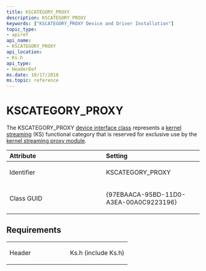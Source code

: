 ```yaml
---
title: KSCATEGORY_PROXY
description: KSCATEGORY_PROXY
keywords: ["KSCATEGORY_PROXY Device and Driver Installation"]
topic_type:
- apiref
api_name:
- KSCATEGORY_PROXY
api_location:
- Ks.h
api_type:
- HeaderDef
ms.date: 10/17/2018
ms.topic: reference
---
```


# KSCATEGORY_PROXY


The KSCATEGORY_PROXY [device interface class](./overview-of-device-interface-classes.md) represents a [kernel streaming](../stream/streaming-minidrivers2.md) (KS) functional category that is reserved for exclusive use by the [kernel streaming proxy module](/windows-hardware/drivers/ddi/_stream/index).

<table>
<colgroup>
<col width="50%" />
<col width="50%" />
</colgroup>
<thead>
<tr class="header">
<th align="left">Attribute</th>
<th align="left">Setting</th>
</tr>
</thead>
<tbody>
<tr class="odd">
<td align="left"><p>Identifier</p></td>
<td align="left"><p>KSCATEGORY_PROXY</p></td>
</tr>
<tr class="even">
<td align="left"><p>Class GUID</p></td>
<td align="left"><p>{97EBAACA-95BD-11D0-A3EA-00A0C9223196}</p></td>
</tr>
</tbody>
</table>

 

## Requirements

<table>
<colgroup>
<col width="50%" />
<col width="50%" />
</colgroup>
<tbody>
<tr class="odd">
<td align="left"><p>Header</p></td>
<td align="left">Ks.h (include Ks.h)</td>
</tr>
</tbody>
</table>

 

